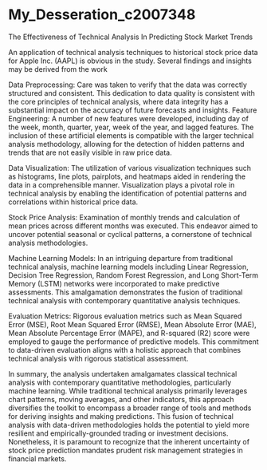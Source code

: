 # My_Desseration_c2007348
The Effectiveness of Technical Analysis In Predicting Stock Market Trends

An application of technical analysis techniques to historical stock price data for Apple Inc. (AAPL) is obvious in the study. Several findings and insights may be derived from the work

Data Preprocessing: Care was taken to verify that the data was correctly structured and consistent. This dedication to data quality is consistent with the core principles of technical analysis, where data integrity has a substantial impact on the accuracy of future forecasts and insights.
Feature Engineering: A number of new features were developed, including day of the week, month, quarter, year, week of the year, and lagged features. The inclusion of these artificial elements is compatible with the larger technical analysis methodology, allowing for the detection of hidden patterns and trends that are not easily visible in raw price data.


Data Visualization: The utilization of various visualization techniques such as histograms, line plots, pairplots, and heatmaps aided in rendering the data in a comprehensible manner. Visualization plays a pivotal role in technical analysis by enabling the identification of potential patterns and correlations within historical price data.

Stock Price Analysis: Examination of monthly trends and calculation of mean prices across different months was executed. This endeavor aimed to uncover potential seasonal or cyclical patterns, a cornerstone of technical analysis methodologies.

Machine Learning Models: In an intriguing departure from traditional technical analysis, machine learning models including Linear Regression, Decision Tree Regression, Random Forest Regression, and Long Short-Term Memory (LSTM) networks were incorporated to make predictive assessments. This amalgamation demonstrates the fusion of traditional technical analysis with contemporary quantitative analysis techniques.

Evaluation Metrics: Rigorous evaluation metrics such as Mean Squared Error (MSE), Root Mean Squared Error (RMSE), Mean Absolute Error (MAE), Mean Absolute Percentage Error (MAPE), and R-squared (R2) score were employed to gauge the performance of predictive models. This commitment to data-driven evaluation aligns with a holistic approach that combines technical analysis with rigorous statistical assessment.

In summary, the analysis undertaken amalgamates classical technical analysis with contemporary quantitative methodologies, particularly machine learning. While traditional technical analysis primarily leverages chart patterns, moving averages, and other indicators, this approach diversifies the toolkit to encompass a broader range of tools and methods for deriving insights and making predictions. This fusion of technical analysis with data-driven methodologies holds the potential to yield more resilient and empirically-grounded trading or investment decisions. Nonetheless, it is paramount to recognize that the inherent uncertainty of stock price prediction mandates prudent risk management strategies in financial markets.
